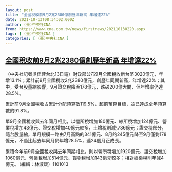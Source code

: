 ```yaml
---
layout: post
title: "全國稅收前9月2兆2380億創歷年新高 年增達22%"
date: 2021-10-13T08:34:02.000Z
author: (臺)中央社CNA
from: https://www.cna.com.tw/news/firstnews/202110130220.aspx
tags: [ (臺)中央社CNA ]
categories: [ (臺)中央社CNA ]
---
```

<!--1634114042000-->
[全國稅收前9月2兆2380億創歷年新高 年增達22%](https://www.cna.com.tw/news/firstnews/202110130220.aspx)
------

<div>
<div></div><div><p>（中央社記者吳佳蓉台北13日電）財政部公布9月全國稅收新台幣3020億元，年增13.1%；累計前9月全國稅收2兆2380億元，創歷年同期新高，年增達22%；其中，受台股量縮影響，9月證交稅降至178億元，跌破200億大關，但年增率仍達28.5%。</p><p>累計前9月全國稅收占累計分配預算數119.5%，超前預算目標，並已達成全年預算數的91.8%。</p><p>單9月全國稅收與去年同月相比，以營所稅增加180億元、綜所稅增加124億元、營業稅增加43億元、證交稅增加40億元較多，土增稅則減少36億元；證交稅部分，隨台股量縮，單月規模一路由7月高點的341億元、8月的245億元降至9月僅剩178億元，不過比起去年同月仍年增28.5%，連24個月正成長。</p><p>累積今年前9月全國稅收與去年同期相比，則以營所稅增加1920億元、證交稅增加1060億元、營業稅增加514億元、貨物稅增加143億元較多；相對娛樂稅則年減4億元。（編輯：林淑媛）1101013</p></div>
</div>
